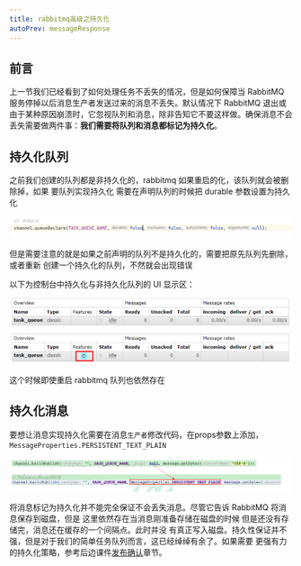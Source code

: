 ```yaml
---
title: rabbitmq高级之持久化
autoPrev: messageResponse
---
```


## 前言

上一节我们已经看到了如何处理任务不丢失的情况，但是如何保障当 RabbitMQ 服务停掉以后消息生产者发送过来的消息不丢失。默认情况下 RabbitMQ 退出或由于某种原因崩溃时，它忽视队列和消息，除非告知它不要这样做。确保消息不会丢失需要做两件事：**我们需要将队列和消息都标记为持久化**。
 
## 持久化队列
之前我们创建的队列都是非持久化的，rabbitmq 如果重启的化，该队列就会被删除掉，如果
要队列实现持久化 需要在声明队列的时候把 durable 参数设置为持久化

![durable](/blogImg/rabbitmq/durable.png)

但是需要注意的就是如果之前声明的队列不是持久化的，需要把原先队列先删除，或者重新
创建一个持久化的队列，不然就会出现错误

以下为控制台中持久化与非持久化队列的 UI 显示区：

![durable2](/blogImg/rabbitmq/ui.png)

这个时候即使重启 rabbitmq 队列也依然存在

## 持久化消息

要想让消息实现持久化需要在消息`生产者`修改代码，在props参数上添加，`MessageProperties.PERSISTENT_TEXT_PLAIN`

![durable2](/blogImg/rabbitmq/props.png)

将消息标记为持久化并不能完全保证不会丢失消息。尽管它告诉 RabbitMQ 将消息保存到磁盘，但是
这里依然存在当消息刚准备存储在磁盘的时候 但是还没有存储完，消息还在缓存的一个间隔点。此时并没
有真正写入磁盘。持久性保证并不强，但是对于我们的简单任务队列而言，这已经绰绰有余了。如果需要
更强有力的持久化策略，参考后边课件[发布确认](./messageConfirmation.html)章节。